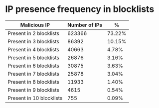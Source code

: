 # IP presence frequency in blocklists
| Malicious IP | Number of IPs | % |
|----|----|----|
| Present in 2 blocklists | 623366 | 73.22% |
| Present in 3 blocklists | 86392 | 10.15% |
| Present in 4 blocklists | 40663 | 4.78% |
| Present in 5 blocklists | 26876 | 3.16% |
| Present in 6 blocklists | 30875 | 3.63% |
| Present in 7 blocklists | 25878 | 3.04% |
| Present in 8 blocklists | 11933 | 1.40% |
| Present in 9 blocklists | 4615 | 0.54% |
| Present in 10 blocklists | 755 | 0.09% |
